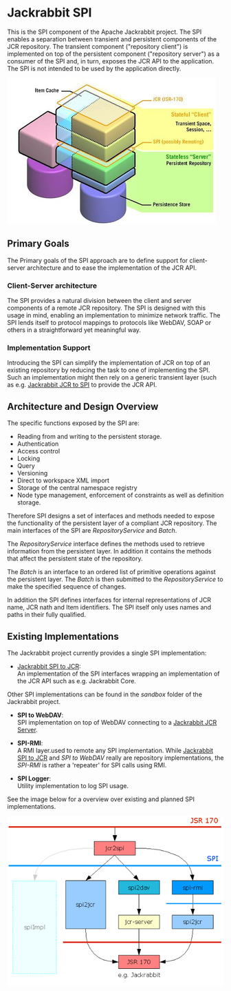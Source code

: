 <!--
   Licensed to the Apache Software Foundation (ASF) under one or more
   contributor license agreements.  See the NOTICE file distributed with
   this work for additional information regarding copyright ownership.
   The ASF licenses this file to You under the Apache License, Version 2.0
   (the "License"); you may not use this file except in compliance with
   the License.  You may obtain a copy of the License at

       http://www.apache.org/licenses/LICENSE-2.0

   Unless required by applicable law or agreed to in writing, software
   distributed under the License is distributed on an "AS IS" BASIS,
   WITHOUT WARRANTIES OR CONDITIONS OF ANY KIND, either express or implied.
   See the License for the specific language governing permissions and
   limitations under the License.
-->

Jackrabbit SPI
==============
This is the SPI component of the Apache Jackrabbit project. The SPI enables
a separation between transient and persistent components of the JCR
repository. The transient component ("repository client") is implemented on
top of the persistent component ("repository server") as a consumer of the
SPI and, in turn, exposes the JCR API to the application. The SPI is not
intended to be used by the application directly.

![Jackrabbit SPI](jackrabbit-spi.jpg)

Primary Goals
-------------
The Primary goals of the SPI approach are to define support for
client-server architecture and to ease the implementation of the JCR API.

### Client-Server architecture
The SPI provides a natural division between the client and server
components of a remote JCR repository. The SPI is designed with this usage
in mind, enabling an implementation to minimize network traffic. The SPI
lends itself to protocol mappings to protocols like WebDAV, SOAP or others
in a straightforward yet meaningful way.

### Implementation Support
Introducing the SPI can simplify the implementation of JCR on top of an
existing repository by reducing the task to one of implementing the SPI.
Such an implementation might then rely on a generic transient layer (such
as e.g. [Jackrabbit JCR to SPI](jackrabbit-jcr-to-spi.html) to provide the JCR API.


Architecture and Design Overview
--------------------------------
The specific functions exposed by the SPI are:

* Reading from and writing to the persistent storage.
* Authentication
* Access control
* Locking
* Query
* Versioning
* Direct to workspace XML import
* Storage of the central namespace registry
* Node type management, enforcement of constraints as well as definition storage.

Therefore SPI designs a set of interfaces and methods needed to expose the
functionality of the persistent layer of a compliant JCR repository. The
main interfaces of the SPI are _RepositoryService_ and _Batch_.

The _RepositoryService_ interface defines the methods used to retrieve
information from the persistent layer. In addition it contains the methods
that affect the persistent state of the repository.

The _Batch_ is an interface to an ordered list of primitive operations
against the persistent layer. The _Batch_ is then submitted to the
_RepositoryService_ to make the specified sequence of changes.

In addition the SPI defines interfaces for internal representations of JCR
name, JCR nath and Item identifiers. The SPI itself only uses names and
paths in their fully qualified.


Existing Implementations
------------------------
The Jackrabbit project currently provides a single SPI implementation:

* [Jackrabbit SPI to JCR](jackrabbit-spi-to-jcr.html):  
    An implementation of the SPI interfaces wrapping an implementation of the
    JCR API such as e.g. Jackrabbit Core.

Other SPI implementations can be found in the _sandbox_ folder of the Jackrabbit project.

* **SPI to WebDAV**:  
    SPI implementation on top of WebDAV connecting to a 
    [Jackrabbit JCR Server](jackrabbit-jcr-server.html).
    
* **SPI-RMI**:  
    A RMI layer.used to remote any SPI implementation. While 
    [Jackrabbit SPI to JCR](jackrabbit-spi-to-jcr.html)
    and _SPI to WebDAV_ really are repository implementations, the _SPI-RMI_
    is rather a 'repeater' for SPI calls using RMI.
    
* **SPI Logger**:  
    Utility implementation to log SPI usage.

See the image below for a overview over existing and planned SPI
implementations.

![Jackrabbit SPI Overview](jackrabbit-spi-overview.gif)
